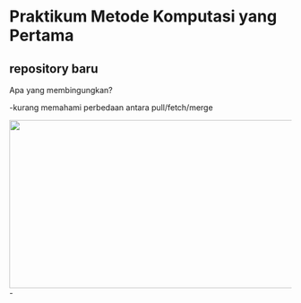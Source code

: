 # Praktikum Metode Komputasi yang Pertama
## repository baru
   
Apa yang membingungkan?

   -kurang memahami perbedaan antara pull/fetch/merge
   
   <img src="https://github.com/muhammadridhoni/muhammadridhoni/assets/110298642/e08be50d-5c6d-4caf-858d-784a400bec3a" width="600" height="300" />
   -
   
